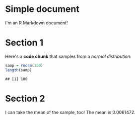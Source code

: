 Simple document
================

I'm an R Markdown document!

Section 1
=========

Here's a **code chunk** that samples from a *normal distribution*:

``` r
samp = rnorm(100)
length(samp)
```

    ## [1] 100

Section 2
=========

I can take the mean of the sample, too! The mean is 0.0061472.
